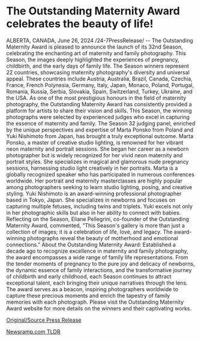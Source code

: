 # The Outstanding Maternity Award celebrates the beauty of life!

ALBERTA, CANADA, June 26, 2024 /24-7PressRelease/ -- The Outstanding Maternity Award is pleased to announce the launch of its 32nd Season, celebrating the enchanting art of maternity and family photography.  This Season, the images deeply highlighted the experiences of pregnancy, childbirth, and the early days of family life.   The Season winners represent 22 countries, showcasing maternity photography's diversity and universal appeal. These countries include Austria, Australia, Brazil, Canada, Czechia, France, French Polynesia, Germany, Italy, Japan, Monaco, Poland, Portugal, Romania, Russia, Serbia, Slovakia, Spain, Switzerland, Turkey, Ukraine, and the USA.  As one of the most prestigious honours in the field of maternity photography, the Outstanding Maternity Award has consistently provided a platform for artists to share their vision and skills.   This Season, the winning photographs were selected by experienced judges who excel in capturing the essence of maternity and family.  The Season 32 judging panel, enriched by the unique perspectives and expertise of Marta Ponsko from Poland and Yuki Nishimoto from Japan, has brought a truly exceptional outcome.  Marta Ponsko, a master of creative studio lighting, is renowned for her vibrant neon maternity and portrait sessions. She began her career as a newborn photographer but is widely recognized for her vivid neon maternity and portrait styles. She specializes in magical and glamorous nude pregnancy sessions, harnessing studio light creatively in her portraits. Marta is a globally recognized speaker who has participated in numerous conferences worldwide. Her portrait and maternity masterclasses are highly popular among photographers seeking to learn studio lighting, posing, and creative styling.  Yuki Nishimoto is an award-winning professional photographer based in Tokyo, Japan. She specializes in newborns and focuses on capturing multiple fetuses, including twins and triplets. Yuki excels not only in her photographic skills but also in her ability to connect with babies.  Reflecting on the Season, Eliane Pellegrini, co-founder of the Outstanding Maternity Award, commented, "This Season's gallery is more than just a collection of images; it is a celebration of life, love, and legacy. The award-winning photographs reveal the beauty of motherhood and emotional connections."  About the Outstanding Maternity Award: Established a decade ago to recognize excellence in maternity and family photography, the award encompasses a wide range of family life representations.   From the tender moments of pregnancy to the pure joy and delicacy of newborns, the dynamic essence of family interactions, and the transformative journey of childbirth and early childhood, each Season continues to attract exceptional talent, each bringing their unique narratives through the lens.   The award serves as a beacon, inspiring photographers worldwide to capture these precious moments and enrich the tapestry of family memories with each photograph.  Please visit the Outstanding Maternity Award website for more details on the winners and their captivating works. 

[Original/Source Press Release](https://www.24-7pressrelease.com/press-release/512024/the-outstanding-maternity-award-celebrates-the-beauty-of-life) 

[Newsramp.com TLDR](https://newsramp.com/None) 